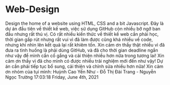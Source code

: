 # Web-Design
Design the home of a website using HTML, CSS and a bit Javascript.
Đây là dự án đầu tiên về thiết kế web, việc sử dụng GitHub còn nhiều bỡ ngỡ ban đầu nhưng rất thú vị.
Có rất nhiều kiến thức về thiết kế web cần phải học, thời gian gấp rút nhưng rất vui vì đã làm được cũng khá nhiều về code, nhưng khi nhìn lên kết quả lại rất khiêm tốn.
Xin cảm ơn thầy thật nhiều vì đã đưa ra tình huống là phải dùng GitHub, và đã cho thời gian deadline ngắn như vậy để mình cần cố gắng và cải thiện nhiều hơn nữa trong tương lai!
Xin cảm ơn thầy vì đã cho mình có được nhiều trải nghiệm mới đến như vậy!
Dự án cần phải tiếp tục bổ sung, cải thiện và chỉnh sửa nhiều hơn nữa!
Xin cảm ơn nhóm của tụi mình: Huỳnh Cao Yến Như - Đỗ Thị Đài Trang - Nguyễn Ngọc Trường
17:03:18 Friday, June 4th, 2021
